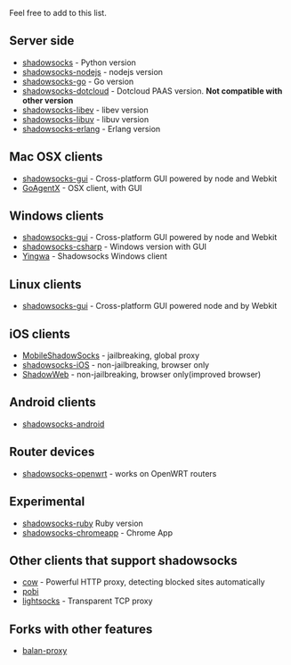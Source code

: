 Feel free to add to this list.

Server side
---------------------------

* [shadowsocks](https://github.com/clowwindy/shadowsocks) - Python version
* [shadowsocks-nodejs](https://github.com/clowwindy/shadowsocks-nodejs) - nodejs version
* [shadowsocks-go](https://github.com/shadowsocks/shadowsocks-go) - Go version
* [shadowsocks-dotcloud](https://github.com/clowwindy/shadowsocks-dotcloud) - Dotcloud PAAS version. **Not compatible with other version**
* [shadowsocks-libev](https://github.com/clowwindy/shadowsocks-libev) - libev version
* [shadowsocks-libuv](https://github.com/dndx/shadowsocks-libuv) - libuv version
* [shadowsocks-erlang](https://github.com/Yongke/shadowsocks-erlang) - Erlang version

Mac OSX clients
---------------------------

* [shadowsocks-gui](https://github.com/shadowsocks/shadowsocks-gui) - Cross-platform GUI powered by node and Webkit
* [GoAgentX](https://github.com/ohdarling/GoAgentX) - OSX client, with GUI

Windows clients
---------------------------

* [shadowsocks-gui](https://github.com/shadowsocks/shadowsocks-gui) - Cross-platform GUI powered by node and Webkit
* [shadowsocks-csharp](https://github.com/clowwindy/shadowsocks-csharp) - Windows version with GUI
* [Yingwa](https://github.com/dallascao/yingwa) - Shadowsocks Windows client

Linux clients
---------------------------

* [shadowsocks-gui](https://github.com/shadowsocks/shadowsocks-gui) - Cross-platform GUI powered node and by Webkit

iOS clients
---------------------------

* [MobileShadowSocks](https://github.com/linusyang/MobileShadowSocks) - jailbreaking, global proxy
* [shadowsocks-iOS](https://github.com/shadowsocks/shadowsocks-iOS) - non-jailbreaking, browser only
* [ShadowWeb](https://github.com/clowwindy/ShadowWeb) - non-jailbreaking, browser only(improved browser)

Android clients
---------------------------

* [shadowsocks-android](https://github.com/shadowsocks/shadowsocks-android)

Router devices
---------------------------

* [shadowsocks-openwrt](https://github.com/haohaolee/shadowsocks-openwrt) - works on OpenWRT routers

Experimental
---------------------------
* [shadowsocks-ruby](https://github.com/clowwindy/shadowsocks-ruby) Ruby version
* [shadowsocks-chromeapp](https://github.com/clowwindy/shadowsocks-chromeapp) - Chrome App

Other clients that support shadowsocks
---------------------------------------

* [cow](https://github.com/cyfdecyf/cow) - Powerful HTTP proxy, detecting blocked sites automatically
* [pobi](https://github.com/jackyz/pobi)
* [lightsocks](https://github.com/clowwindy/lightsocks) - Transparent TCP proxy

Forks with other features
--------------------------------
* [balan-proxy](https://github.com/lerry/balan-proxy)